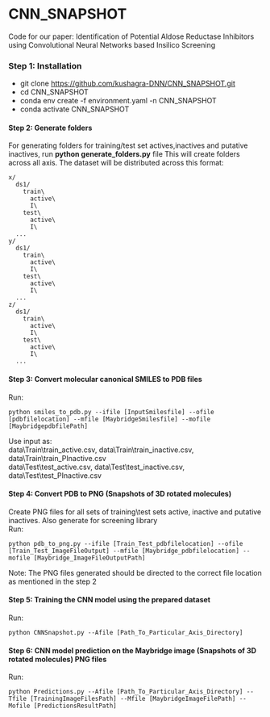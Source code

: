 # CNN_SNAPSHOT

Code for our paper: Identification of Potential Aldose Reductase Inhibitors using Convolutional Neural Networks based Insilico Screening

### Step 1: Installation
- git clone https://github.com/kushagra-DNN/CNN_SNAPSHOT.git <br>
- cd CNN_SNAPSHOT <br>
- conda env create -f environment.yaml -n CNN_SNAPSHOT <br>
- conda activate CNN_SNAPSHOT <br>

#### Step 2: Generate folders
For generating folders for training/test set actives,inactives and putative inactives, run **python generate_folders.py** file
This will create folders across all axis. The dataset will be distributed across this format:
```
x/
  ds1/
    train\ 
      active\
      I\
    test\ 
      active\
      I\
  ...
y/
  ds1/
    train\ 
      active\
      I\
    test\ 
      active\
      I\
  ...
z/
  ds1/
    train\ 
      active\
      I\
    test\ 
      active\
      I\
  ...
```

#### Step 3: Convert molecular canonical SMILES to PDB files
Run:<br>
```
python smiles_to_pdb.py --ifile [InputSmilesfile] --ofile [pdbfilelocation] --mfile [MaybridgeSmilesfile] --mofile [MaybridgepdbfilePath]
```
Use input as: <br>
data\Train\train_active.csv, data\Train\train_inactive.csv, data\Train\train_PInactive.csv <br>
data\Test\test_active.csv, data\Test\test_inactive.csv, data\Test\test_PInactive.csv  

#### Step 4: Convert PDB to PNG (Snapshots of 3D rotated molecules)
Create PNG files for all sets of training\test sets active, inactive and putative inactives. Also generate for screening library  
Run:<br>
```
python pdb_to_png.py --ifile [Train_Test_pdbfilelocation] --ofile [Train_Test_ImageFileOutput] --mfile [Maybridge_pdbfilelocation] --mofile [Maybridge_ImageFileOutputPath]
```
Note: The PNG files generated should be directed to the correct file location as mentioned in the step 2  

#### Step 5: Training the CNN model using the prepared dataset 
Run:<br>
```
python CNNSnapshot.py --Afile [Path_To_Particular_Axis_Directory]
```

#### Step 6: CNN model prediction on the Maybridge image (Snapshots of 3D rotated molecules) PNG files
Run:<br>
```
python Predictions.py --Afile [Path_To_Particular_Axis_Directory] --Tfile [TrainingImageFilesPath] --Mfile [MaybridgeImageFilePath] --Mofile [PredictionsResultPath] 
```

